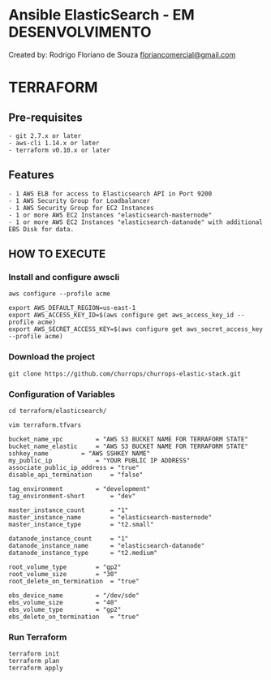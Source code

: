 # Ansible ElasticSearch - EM DESENVOLVIMENTO

Created by: Rodrigo Floriano de Souza <floriancomercial@gmail.com>

# TERRAFORM

## Pre-requisites

	- git 2.7.x or later
	- aws-cli 1.14.x or later
	- terraform v0.10.x or later

## Features

	- 1 AWS ELB for access to Elasticsearch API in Port 9200
	- 1 AWS Security Group for Loadbalancer
	- 1 AWS Security Group for EC2 Instances
	- 1 or more AWS EC2 Instances "elasticsearch-masternode"
	- 1 or more AWS EC2 Instances "elasticsearch-datanode" with additional EBS Disk for data.

## HOW TO EXECUTE

### Install and configure awscli

```
aws configure --profile acme

export AWS_DEFAULT_REGION=us-east-1
export AWS_ACCESS_KEY_ID=$(aws configure get aws_access_key_id --profile acme)
export AWS_SECRET_ACCESS_KEY=$(aws configure get aws_secret_access_key --profile acme)
```

### Download the project

```
git clone https://github.com/churrops/churrops-elastic-stack.git
```

### Configuration of Variables 

```
cd terraform/elasticsearch/
```

```
vim terraform.tfvars

bucket_name_vpc			= "AWS S3 BUCKET NAME FOR TERRAFORM STATE"
bucket_name_elastic		= "AWS S3 BUCKET NAME FOR TERRAFORM STATE"
sshkey_name			= "AWS SSHKEY NAME"
my_public_ip			= "YOUR PUBLIC IP ADDRESS"
associate_public_ip_address	= "true"
disable_api_termination		= "false"

tag_environment			= "development"
tag_environment-short		= "dev"

master_instance_count		= "1"
master_instance_name		= "elasticsearch-masternode"
master_instance_type		= "t2.small"

datanode_instance_count 	= "1"
datanode_instance_name		= "elasticsearch-datanode"
datanode_instance_type		= "t2.medium"

root_volume_type		= "gp2"
root_volume_size		= "30"
root_delete_on_termination	= "true"

ebs_device_name			= "/dev/sde"
ebs_volume_size			= "40"
ebs_volume_type			= "gp2"
ebs_delete_on_termination	= "true"
```

### Run Terraform

```
terraform init
terraform plan
terraform apply
```
